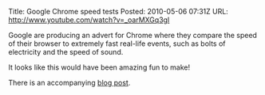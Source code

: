 Title: Google Chrome speed tests
Posted: 2010-05-06 07:31Z
URL: http://www.youtube.com/watch?v=_oarMXGq3gI

Google are producing an advert for Chrome where they 
compare the speed of their browser to extremely fast 
real-life events, such as bolts of electricity and the 
speed of sound.

It looks like this would have been amazing fun to make!

There is an accompanying [blog post][1].

  [1]: http://chrome.blogspot.com/2010/05/pedal-to-chrome-metal-our-fastest-beta.html